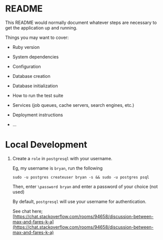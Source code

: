 # README

This README would normally document whatever steps are necessary to get the
application up and running.

Things you may want to cover:

* Ruby version

* System dependencies

* Configuration

* Database creation

* Database initialization

* How to run the test suite

* Services (job queues, cache servers, search engines, etc.)

* Deployment instructions

* ...

# Local Development

1. Create a `role` in `postgresql` with your username. 
    
    Eg, my username is `bryan`, run the following

    `sudo -u postgres createuser bryan -s && sudo -u postgres psql`

    Then, enter `\password bryan` and enter a password of your choice (not used)

    By default, `postgresql` will use your username for authentication. 

    See chat here; [https://chat.stackoverflow.com/rooms/94658/discussion-between-max-and-fares-k-a](https://chat.stackoverflow.com/rooms/94658/discussion-between-max-and-fares-k-a)
